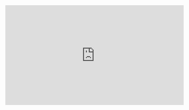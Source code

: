 <iframe width="560" height="315" src="https://www.youtube.com/embed/_r5uUTdoKDU?si=NVzLfe62H_mXgwPl" title="YouTube video player" frameborder="0" allow="accelerometer; autoplay; clipboard-write; encrypted-media; gyroscope; picture-in-picture; web-share" referrerpolicy="strict-origin-when-cross-origin" allowfullscreen></iframe>
